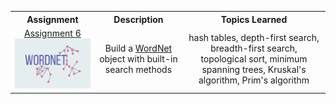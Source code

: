 <table style="width:100%">
  <tr>
    <th>Assignment</th>
    <th>Description</th>
    <th>Topics Learned</th>
  </tr>
  <tr>
    <td>
      <div align="center">
        <a href="https://www.cs.princeton.edu/courses/archive/spring20/cos226/assignments/wordnet/specification.php"> Assignment 6 </a>
      </div>
      <a href="https://github.com/ryanalbertson/COS226_Princeton_University/tree/master/Assignment6">
        <img src="./src/resources/logo.png" width = 300>
      </a>       
    </td>
    <td>
      <div align="center"> Build a <a href="https://wordnet.princeton.edu"> WordNet </a> object with built-in search methods </div>
    </td>
    <td>
      <div align="center"> hash tables, depth-first search, breadth-first search, topological sort, minimum spanning trees, Kruskal's algorithm, Prim's algorithm </div>
    </td>
  </tr>
  </table>
